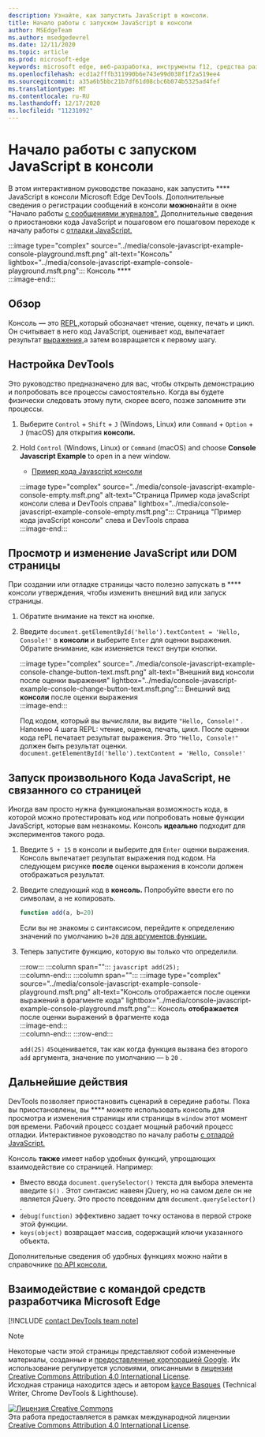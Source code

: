```yaml
---
description: Узнайте, как запустить JavaScript в консоли.
title: Начало работы с запуском JavaScript в консоли
author: MSEdgeTeam
ms.author: msedgedevrel
ms.date: 12/11/2020
ms.topic: article
ms.prod: microsoft-edge
keywords: microsoft edge, веб-разработка, инструменты f12, средства разработчика
ms.openlocfilehash: ecd1a2fffb311990b6e743e99d038f1f2a519ee4
ms.sourcegitcommit: a35a6b5bbc21b7df61d08cbc6b074b5325ad4fef
ms.translationtype: MT
ms.contentlocale: ru-RU
ms.lasthandoff: 12/17/2020
ms.locfileid: "11231092"
---
```

<!-- Copyright Kayce Basques 

   Licensed under the Apache License, Version 2.0 (the "License");
   you may not use this file except in compliance with the License.
   You may obtain a copy of the License at

       https://www.apache.org/licenses/LICENSE-2.0

   Unless required by applicable law or agreed to in writing, software
   distributed under the License is distributed on an "AS IS" BASIS,
   WITHOUT WARRANTIES OR CONDITIONS OF ANY KIND, either express or implied.
   See the License for the specific language governing permissions and
   limitations under the License.  -->

# Начало работы с запуском JavaScript в консоли  

В этом интерактивном руководстве показано, как запустить **** JavaScript в консоли Microsoft Edge DevTools.  Дополнительные сведения о регистрации сообщений в консоли **можно**найти в окне "Начало работы [с сообщениями журналов".][DevToolsConsoleLoggingMessages]  Дополнительные сведения о приостановки кода JavaScript и пошаговом его пошаговом переходе к началу работы с [отладки JavaScript.][DevToolsJavascriptIndex]  

:::image type="complex" source="../media/console-javascript-example-console-playground.msft.png" alt-text="Консоль" lightbox="../media/console-javascript-example-console-playground.msft.png":::
   Консоль ****  
:::image-end:::  

## Обзор  

Консоль **—** это [REPL,][WikiReadEvalPrintLoop]который обозначает чтение, оценку, печать и цикл.  Он считывает в него код JavaScript, оценивает код, выпечатает результат [выражения,][2alityExpressionsVersusStatements]а затем возвращается к первому шагу.  

## Настройка DevTools  

Это руководство предназначено для вас, чтобы открыть демонстрацию и попробовать все процессы самостоятельно.  Когда вы будете физически следовать этому пути, скорее всего, позже запомните эти процессы.

1.  Выберите `Control` + `Shift` + `J` \(Windows, Linux\) или `Command` + `Option` + `J` \(macOS\) для открытия **консоли.**  
1.  Hold `Control` \(Windows, Linux\) or `Command` \(macOS\) and choose **Console Javascript Example** to open in a new window.  
    
    *   [Пример кода Javascript консоли][GlitchConsoleJavascriptExample]  
    
    :::image type="complex" source="../media/console-javascript-example-console-empty.msft.png" alt-text="Страница Пример кода javaScript консоли слева и DevTools справа" lightbox="../media/console-javascript-example-console-empty.msft.png":::
       Страница "Пример кода javaScript консоли" слева и DevTools справа  
    :::image-end:::  
    
## Просмотр и изменение JavaScript или DOM страницы  

При создании или отладке страницы часто полезно запускать в **** консоли утверждения, чтобы изменить внешний вид или запуск страницы.  
    
1.  Обратите внимание на текст на кнопке.  
1.  Введите `document.getElementById('hello').textContent = 'Hello, Console!'` в **консоли** и выберите `Enter` для оценки выражения.  Обратите внимание, как изменяется текст внутри кнопки.  
    
    :::image type="complex" source="../media/console-javascript-example-console-change-button-text.msft.png" alt-text="Внешний вид консоли после оценки выражения" lightbox="../media/console-javascript-example-console-change-button-text.msft.png":::
       Внешний вид **консоли** после оценки выражения  
    :::image-end:::  
    
    Под кодом, который вы вычисляли, вы видите `"Hello, Console!"` .  Напомню 4 шага REPL: чтение, оценка, печать, цикл.  После оценки кода rePL печатает результат выражения.  Это `"Hello, Console!"` должен быть результат оценки. `document.getElementById('hello').textContent = 'Hello, Console!'`  
    
## Запуск произвольного Кода JavaScript, не связанного со страницей  

Иногда вам просто нужна функциональная возможность кода, в которой можно протестировать код или попробовать новые функции JavaScript, которые вам незнакомы.  Консоль **идеально** подходит для экспериментов такого рода.  

1.  Введите `5 + 15` в консоли и выберите для `Enter` оценки выражения. Консоль выпечатает результат выражения под кодом.  На следующем рисунке **после** оценки выражения в консоли должен отображаться результат.  

1.  Введите следующий код в **консоль.**  Попробуйте ввести его по символам, а не копировать.  
    
    ```javascript
    function add(a, b=20)
    ```  
    
    Если вы не знакомы с синтаксисом, перейдите к определению значений по умолчанию `b=20` [для аргументов функции.][Esma6DefaultParameterValues]  
    
1.  Теперь запустите функцию, которую вы только что определили.  
    
    :::row:::
       :::column span="":::
          ```javascript
          add(25);
          ```  
       :::column-end:::
       :::column span="":::
          :::image type="complex" source="../media/console-javascript-example-console-playground.msft.png" alt-text="Консоль отображается после оценки выражений в фрагменте кода" lightbox="../media/console-javascript-example-console-playground.msft.png":::
             Консоль **отображается** после оценки выражений в фрагменте кода  
          :::image-end:::  
       :::column-end:::
    :::row-end:::
    
    `add(25)` `45`оценивается, так как когда функция вызвана без второго `add` аргумента, значение по умолчанию — `b` `20` .  

## Дальнейшие действия  

<!--See [Run JavaScript][DevToolsConsoleReference] to explore more features related to running JavaScript in the Console.  -->  

<!--todo: add console reference (run javascript) section when available  -->  

DevTools позволяет приостановить сценарий в середине работы.  Пока вы приостановлены, вы **** можете использовать консоль для просмотра и изменения страницы или страницы в `window` этот момент `DOM` времени.  Рабочий процесс создает мощный рабочий процесс отладки.  Интерактивное руководство по началу работы [с отладой JavaScript.][DevToolsJavascriptIndex]  

Консоль **также** имеет набор удобных функций, упрощающих взаимодействие со страницей.  Например:  

*   Вместо ввода `document.querySelector()` текста для выбора элемента введите `$()` .  Этот синтаксис навеян jQuery, но на самом деле он не является jQuery.  Это просто псевдоним для `document.querySelector()` .  
*   `debug(function)` эффективно задает точку останова в первой строке этой функции.  
*   `keys(object)` возвращает массив, содержащий ключи указанного объекта.  

Дополнительные сведения об удобных функциях можно найти в справочнике [по API консоли.][DevToolsConsoleUtilities]  

## Взаимодействие с командой средств разработчика Microsoft Edge  

[!INCLUDE [contact DevTools team note](../includes/contact-devtools-team-note.md)]  

<!-- links -->  

[DevToolsConsoleLoggingMessages]: ./log.md "Начало работы с ведением журнала сообщений в консоли | Документы Майкрософт"  
[DevToolsConsoleReference]: ./reference.md#run-javascript "Справочник по консоли | Документы Майкрософт"  
[DevToolsConsoleUtilities]: ./utilities.md "Справочник по API консольных utilities | Документы Майкрософт"  
[DevToolsJavascriptIndex]: ../javascript/index.md "Начало отладки JavaScript в Microsoft Edge DevTools | Документы Майкрософт"  

[2alityExpressionsVersusStatements]: https://2ality.com/2012/09/expressions-vs-statements.html "Выражения и выражения в JavaScript"  

[Esma6DefaultParameterValues]: https://es6-features.org/index#DefaultParameterValues "Значения параметров по умолчанию — расширенная обработка параметров — ECMAScript 6 — новые функции: обзор & сравнения"  

[GlitchConsoleJavascriptExample]: https://microsoft-edge-chromium-devtools.glitch.me/static/console/javascript/index.html "Пример кода Javascript консоли | Временный сбой"  

[WikiReadEvalPrintLoop]: https://en.wikipedia.org/wiki/Read–eval–print_loop "Цикл read-eval-print — Википдия"  

> [!NOTE]
> Некоторые части этой страницы представляют собой измененные материалы, созданные и [предоставленные корпорацией Google][GoogleSitePolicies]. Их использование регулируется условиями, описанными в [лицензии Creative Commons Attribution 4.0 International License][CCA4IL].  
> Исходная страница [](https://developers.google.com/web/tools/chrome-devtools/console/javascript) находится здесь и автором [kayce Basques][KayceBasques] \(Technical Writer, Chrome DevTools \& Lighthouse\).  

[![Лицензия Creative Commons][CCby4Image]][CCA4IL]  
Эта работа предоставляется в рамках международной лицензии [Creative Commons Attribution 4.0 International License][CCA4IL].  

[CCA4IL]: https://creativecommons.org/licenses/by/4.0  
[CCby4Image]: https://i.creativecommons.org/l/by/4.0/88x31.png  
[GoogleSitePolicies]: https://developers.google.com/terms/site-policies  
[KayceBasques]: https://developers.google.com/web/resources/contributors/kaycebasques  
